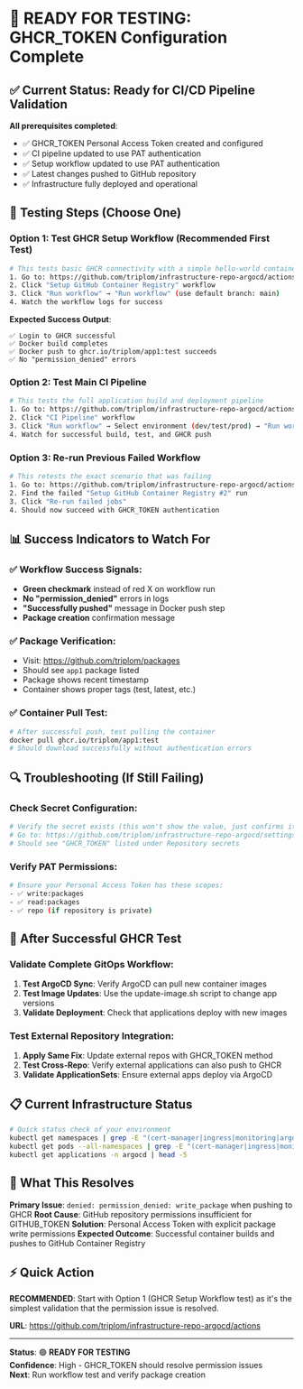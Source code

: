 # 🎯 READY FOR TESTING: GHCR_TOKEN Configuration Complete

## ✅ Current Status: Ready for CI/CD Pipeline Validation

**All prerequisites completed**:
- ✅ GHCR_TOKEN Personal Access Token created and configured
- ✅ CI pipeline updated to use PAT authentication  
- ✅ Setup workflow updated to use PAT authentication
- ✅ Latest changes pushed to GitHub repository
- ✅ Infrastructure fully deployed and operational

## 🧪 Testing Steps (Choose One)

### Option 1: Test GHCR Setup Workflow (Recommended First Test)
```bash
# This tests basic GHCR connectivity with a simple hello-world container
1. Go to: https://github.com/triplom/infrastructure-repo-argocd/actions
2. Click "Setup GitHub Container Registry" workflow
3. Click "Run workflow" → "Run workflow" (use default branch: main)
4. Watch the workflow logs for success
```

**Expected Success Output**:
```
✅ Login to GHCR successful
✅ Docker build completes  
✅ Docker push to ghcr.io/triplom/app1:test succeeds
✅ No "permission_denied" errors
```

### Option 2: Test Main CI Pipeline
```bash
# This tests the full application build and deployment pipeline
1. Go to: https://github.com/triplom/infrastructure-repo-argocd/actions  
2. Click "CI Pipeline" workflow
3. Click "Run workflow" → Select environment (dev/test/prod) → "Run workflow"
4. Watch for successful build, test, and GHCR push
```

### Option 3: Re-run Previous Failed Workflow
```bash
# This retests the exact scenario that was failing
1. Go to: https://github.com/triplom/infrastructure-repo-argocd/actions
2. Find the failed "Setup GitHub Container Registry #2" run
3. Click "Re-run failed jobs"
4. Should now succeed with GHCR_TOKEN authentication
```

## 📊 Success Indicators to Watch For

### ✅ Workflow Success Signals:
- **Green checkmark** instead of red X on workflow run
- **No "permission_denied"** errors in logs
- **"Successfully pushed"** message in Docker push step
- **Package creation** confirmation message

### ✅ Package Verification:
- Visit: https://github.com/triplom/packages  
- Should see `app1` package listed
- Package shows recent timestamp
- Container shows proper tags (test, latest, etc.)

### ✅ Container Pull Test:
```bash
# After successful push, test pulling the container
docker pull ghcr.io/triplom/app1:test
# Should download successfully without authentication errors
```

## 🔍 Troubleshooting (If Still Failing)

### Check Secret Configuration:
```bash
# Verify the secret exists (this won't show the value, just confirms it exists)
# Go to: https://github.com/triplom/infrastructure-repo-argocd/settings/secrets/actions
# Should see "GHCR_TOKEN" listed under Repository secrets
```

### Verify PAT Permissions:
```bash
# Ensure your Personal Access Token has these scopes:
- ✅ write:packages
- ✅ read:packages  
- ✅ repo (if repository is private)
```

## 🚀 After Successful GHCR Test

### Validate Complete GitOps Workflow:
1. **Test ArgoCD Sync**: Verify ArgoCD can pull new container images
2. **Test Image Updates**: Use the update-image.sh script to change app versions
3. **Validate Deployment**: Check that applications deploy with new images

### Test External Repository Integration:
1. **Apply Same Fix**: Update external repos with GHCR_TOKEN method
2. **Test Cross-Repo**: Verify external applications can also push to GHCR
3. **Validate ApplicationSets**: Ensure external apps deploy via ArgoCD

## 📋 Current Infrastructure Status

```bash
# Quick status check of your environment
kubectl get namespaces | grep -E "(cert-manager|ingress|monitoring|argocd)"
kubectl get pods --all-namespaces | grep -E "(cert-manager|ingress|monitoring)" | wc -l
kubectl get applications -n argocd | head -5
```

## 🎯 What This Resolves

**Primary Issue**: `denied: permission_denied: write_package` when pushing to GHCR
**Root Cause**: GitHub repository permissions insufficient for GITHUB_TOKEN
**Solution**: Personal Access Token with explicit package write permissions
**Expected Outcome**: Successful container builds and pushes to GitHub Container Registry

## ⚡ Quick Action

**RECOMMENDED**: Start with Option 1 (GHCR Setup Workflow test) as it's the simplest validation that the permission issue is resolved.

**URL**: https://github.com/triplom/infrastructure-repo-argocd/actions

---

**Status**: 🟢 **READY FOR TESTING**  
**Confidence**: High - GHCR_TOKEN should resolve permission issues  
**Next**: Run workflow test and verify package creation
